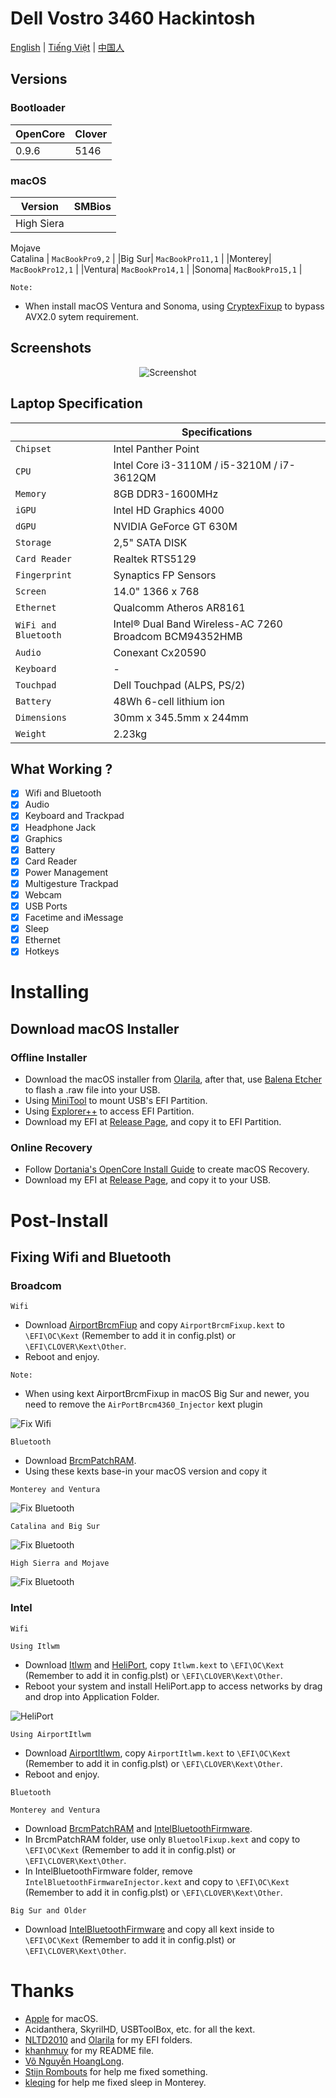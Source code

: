 # Dell Vostro 3460 Hackintosh

[English](README.md) | [Tiếng Việt](README_vi.md) | [中国人](README_ch.md)

## Versions

### Bootloader

|OpenCore|Clover|
|--------|------|
|0.9.6|5146| 

### macOS

|Version|SMBios|
|-------|------|
|High Siera 
Mojave  
Catalina | ```MacBookPro9,2``` |
|Big Sur| ```MacBookPro11,1``` |
|Monterey| ```MacBookPro12,1``` |
|Ventura| ```MacBookPro14,1``` |
|Sonoma| ```MacBookPro15,1``` |

```Note:``` 
- When install macOS Ventura and Sonoma, using [CryptexFixup](https://github.com/acidanthera/CryptexFixup/releases) to bypass AVX2.0 sytem requirement.


## Screenshots

<div align="center">
  
![Screenshot](Screenshots/Sonoma.png)
   
</div>


## Laptop Specification
 
|                     | Specifications|
| ---------------------------- | ---------------------- |
| ``Chipset``| Intel Panther Point |
| ``CPU``| Intel Core i3-3110M / i5-3210M / i7-3612QM | 
| ``Memory``| 8GB DDR3-1600MHz |
| ``iGPU``| Intel HD Graphics 4000 | 
| ``dGPU``| NVIDIA GeForce GT 630M | 
| ``Storage``| 2,5" SATA DISK | 
| ``Card Reader``| Realtek RTS5129 | 
| ``Fingerprint`` | Synaptics FP Sensors |
| ``Screen``| 14.0" 1366 x 768 |
| ``Ethernet``| Qualcomm Atheros AR8161 |
| ``WiFi and Bluetooth``| Intel® Dual Band Wireless-AC 7260 <br> Broadcom BCM94352HMB |
| ``Audio``| Conexant Cx20590 | 
| ``Keyboard``| - | 
| ``Touchpad``| Dell Touchpad (ALPS, PS/2) |
| ``Battery``| 48Wh 6-cell lithium ion |
| ``Dimensions``| 30mm x 345.5mm x 244mm |
| ``Weight``| 2.23kg |
  
## What Working ?

- [x] Wifi and Bluetooth
- [x] Audio
- [x] Keyboard and Trackpad
- [x] Headphone Jack
- [x] Graphics
- [x] Battery
- [x] Card Reader
- [x] Power Management
- [x] Multigesture Trackpad  
- [x] Webcam
- [x] USB Ports
- [x] Facetime and iMessage
- [x] Sleep
- [x] Ethernet
- [x] Hotkeys

# Installing
## Download macOS Installer
### Offline Installer
- Download the macOS installer from [Olarila](https://www.olarila.com/topic/6278-olarila-vanilla-images-macos-installer/), after that, use [Balena Etcher](https://etcher.balena.io) to flash a .raw file into your USB.
- Using [MiniTool](https://www.partitionwizard.com) to mount USB's EFI Partition.
- Using [Explorer++](https://explorerplusplus.com/download) to access EFI Partition.
- Download my EFI at [Release Page](), and copy it to EFI Partition.
### Online Recovery
- Follow [Dortania's OpenCore Install Guide](https://dortania.github.io/OpenCore-Install-Guide/installer-guide/windows-install.html) to create macOS Recovery.
- Download my EFI at [Release Page](), and copy it to your USB.
# Post-Install
## Fixing Wifi and Bluetooth
### Broadcom
``Wifi``
- Download [AirportBrcmFiup](https://github.com/acidanthera/AirportBrcmFixup/releases) and copy ``AirportBrcmFixup.kext`` to ```\EFI\OC\Kext``` (Remember to add it in config.plst) or ```\EFI\CLOVER\Kext\Other```.
-  Reboot and enjoy.

```Note: ```
- When using kext AirportBrcmFixup in macOS Big Sur and newer, you need to remove the ```AirPortBrcm4360_Injector``` kext plugin

![Fix Wifi](Screenshots/Fix_wifi.png)

``Bluetooth``

- Download [BrcmPatchRAM](https://github.com/acidanthera/BrcmPatchRAM/releases).
- Using these kexts base-in your macOS version and copy it 

```Monterey and Ventura```

![Fix Bluetooth](Screenshots/Blt_Ven.png)

```Catalina and Big Sur```

![Fix Bluetooth](Screenshots/Blt_Cata.png)

```High Sierra and Mojave```

![Fix Bluetooth](Screenshots/Blt_HS.png)

### Intel
``Wifi``

```Using Itlwm```
- Download [Itlwm](https://github.com/OpenIntelWireless/itlwm/releases) and [HeliPort](https://github.com/OpenIntelWireless/HeliPort/releases), copy ``Itlwm.kext`` to ```\EFI\OC\Kext``` (Remember to add it in config.plst) or ```\EFI\CLOVER\Kext\Other```.
- Reboot your system and install HeliPort.app to access networks by drag and drop into Application Folder.

![HeliPort](Screenshots/HeliPort.png)

```Using AirportItlwm```

- Download [AirportItlwm](https://github.com/OpenIntelWireless/itlwm/releases), copy ``AirportItlwm.kext`` to ```\EFI\OC\Kext``` (Remember to add it in config.plst) or ```\EFI\CLOVER\Kext\Other```.
- Reboot and enjoy.

``Bluetooth``

```Monterey and Ventura```

- Download [BrcmPatchRAM](https://github.com/acidanthera/BrcmPatchRAM/releases) and [IntelBluetoothFirmware](https://github.com/OpenIntelWireless/IntelBluetoothFirmware/releases).
- In BrcmPatchRAM folder, use only ``BluetoolFixup.kext`` and copy  to ```\EFI\OC\Kext``` (Remember to add it in config.plst) or ```\EFI\CLOVER\Kext\Other```.
- In IntelBluetoothFirmware folder, remove ``IntelBluetoothFirmwareInjector.kext`` and copy  to ```\EFI\OC\Kext``` (Remember to add it in config.plst) or ```\EFI\CLOVER\Kext\Other```.

```Big Sur and Older```

- Download [IntelBluetoothFirmware](https://github.com/OpenIntelWireless/IntelBluetoothFirmware/releases) and copy all kext inside to ```\EFI\OC\Kext``` (Remember to add it in config.plst) or ```\EFI\CLOVER\Kext\Other```.


# Thanks
- [Apple](https://apple.com) for macOS.
- Acidanthera, SkyrilHD, USBToolBox, etc. for all the kext.
- [NLTD2010](https://github.com/NLTD2010) and [Olarila](https://olarila.com) for my EFI folders.
- [khanhmuy](https://github.com/khanhmuy) for my README file.
- [Võ Nguyễn HoangLong](https://www.facebook.com/profile.php?id=100070274020733).
- [Stijn Rombouts](https://www.facebook.com/stijn.rombouts2) for help me fixed something.
- [kleqing](https://github.com/kleqing) for help me fixed sleep in Monterey.

